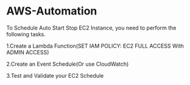 # AWS-Automation

To Schedule Auto Start Stop EC2 Instance, you need to perform the following tasks.

1.Create a Lambda Function(SET IAM POLICY: EC2 FULL ACCESS With ADMIN ACCESS)

2.Create an Event Schedule(Or use CloudWatch)

3.Test and Validate your EC2 Schedule
